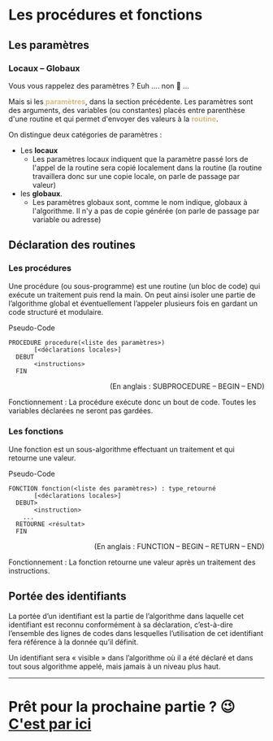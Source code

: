 # Les procédures et fonctions

## Les paramètres

### Locaux – Globaux

Vous vous rappelez des paramètres ? Euh .... non 🤔 ...

Mais si les **<span style="color:#D7BA7D">paramètres</span>**, dans la section précédente. Les paramètres sont des arguments, des variables (ou constantes) placés entre parenthèse d'une routine et qui permet d'envoyer des valeurs à la **<span style="color:#D7BA7D">routine</span>**.

On distingue deux catégories de paramètres :

- Les **locaux**
  - Les paramètres locaux indiquent que la paramètre passé lors de l'appel de la routine sera copié localement dans la routine (la routine travaillera donc sur une copie locale, on parle de passage par valeur)
- les **globaux**.
  - Les paramètres globaux sont, comme le nom indique, globaux à l'algorithme. Il n'y a pas de copie générée (on parle de passage par variable ou adresse)

## Déclaration des routines

### Les procédures

Une procédure (ou sous-programme) est une routine (un bloc de code) qui exécute un traitement puis rend la main. On peut ainsi isoler une partie de l’algorithme global et éventuellement l’appeler plusieurs fois en gardant un code structuré et modulaire.

Pseudo-Code

```
PROCEDURE procedure(<liste des paramètres>)
       [<déclarations locales>]
  DEBUT
       <instructions>
  FIN
```

<p align="right">(En anglais : SUBPROCEDURE – BEGIN – END)</p>

Fonctionnement : La procédure exécute donc un bout de code. Toutes les variables déclarées ne seront pas gardées.

### Les fonctions

Une fonction est un sous-algorithme effectuant un traitement et qui retourne une valeur.

Pseudo-Code

```
FONCTION fonction(<liste des paramètres>) : type_retourné
       [<déclarations locales>]
  DEBUT>
       <instruction>
	...
  RETOURNE <résultat>
  FIN
```

<p align="right">(En anglais : FUNCTION – BEGIN – RETURN – END)</p>

Fonctionnement : La fonction retourne une valeur après un traitement des instructions.

## Portée des identifiants

La portée d’un identifiant est la partie de l’algorithme dans laquelle cet identifiant est reconnu conformément à sa déclaration, c’est-à-dire l’ensemble des lignes de codes dans lesquelles l’utilisation de cet identifiant fera référence à la donnée qu’il définit.

Un identifiant sera « visible » dans l’algorithme où il a été déclaré et dans tout sous algorithme appelé, mais jamais à un niveau plus haut.

---

# Prêt pour la prochaine partie ? 😉 [C'est par ici](./.md)
